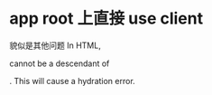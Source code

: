# app root 上直接 use client
貌似是其他问题 In HTML, <div> cannot be a descendant of <p>.
This will cause a hydration error.
